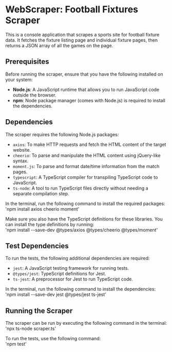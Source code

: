 # WebScraper: Football Fixtures Scraper

This is a console application that scrapes a sports site for football fixture data. It fetches the fixture listing page and individual fixture pages, then returns a JSON array of all the games on the page.

## Prerequisites

Before running the scraper, ensure that you have the following installed on your system:

- **Node.js**: A JavaScript runtime that allows you to run JavaScript code outside the browser.  
- **npm**: Node package manager (comes with Node.js) is required to install the dependencies.

## Dependencies

The scraper requires the following Node.js packages:

- `axios`: To make HTTP requests and fetch the HTML content of the target website.
- `cheerio`: To parse and manipulate the HTML content using jQuery-like syntax.
- `moment.js`: To parse and format date/time information from the match pages.
- `typescript`: A TypeScript compiler for transpiling TypeScript code to JavaScript.
- `ts-node`: A tool to run TypeScript files directly without needing a separate compilation step.

In the terminal, run the following command to install the required packages:<br>
'npm install axios cheerio moment'

Make sure you also have the TypeScript definitions for these libraries. You can install the type definitions by running:<br>
'npm install --save-dev @types/axios @types/cheerio @types/moment'

## Test Dependencies

To run the tests, the following additional dependencies are required:

- `jest`: A JavaScript testing framework for running tests.
- `@types/jest`: TypeScript definitions for Jest.
- `ts-jest`: A preprocessor for Jest to run TypeScript code.

In the terminal, run the following command to install the dependencies:<br>
'npm install --save-dev jest @types/jest ts-jest'

## Running the Scraper

The scraper can be run by executing the following command in the terminal:<br>
'npx ts-node scraper.ts'


To run the tests, use the following command:<br>
'npm test'